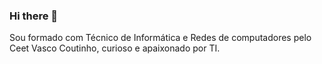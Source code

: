 ### Hi there 👋

Sou formado com Técnico de Informática e Redes de computadores pelo Ceet Vasco Coutinho, curioso e apaixonado por TI.


<!--
**TiagoBonomo/TiagoBonomo** is a ✨ _special_ ✨ repository because its `README.md` (this file) appears on your GitHub profile.

Here are some ideas to get you started:

- 🔭 I’m currently working on ...
- 🌱 I’m currently learning ...
- 👯 I’m looking to collaborate on ...
- 🤔 I’m looking for help with ...
- 💬 Ask me about ...
- 📫 How to reach me: ...
- 😄 Pronouns: ...
- ⚡ Fun fact: ...
-->
